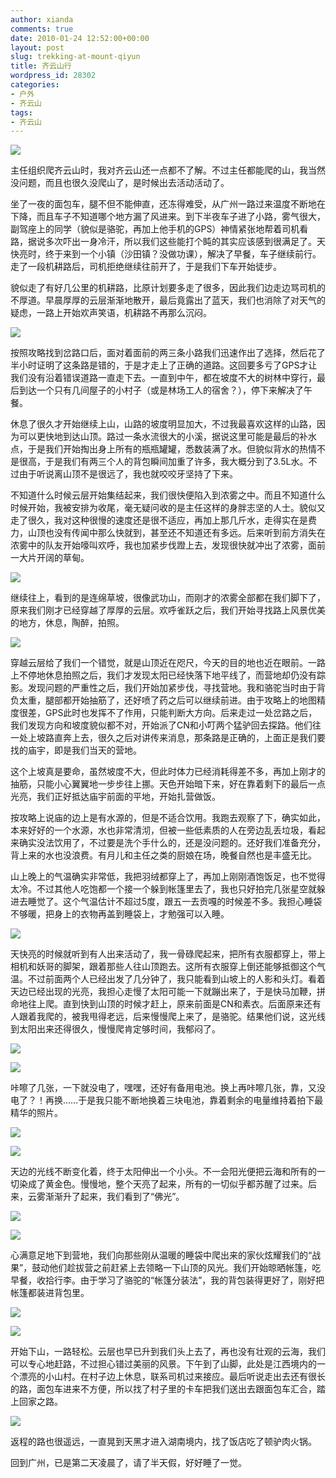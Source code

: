 ```yaml
---
author: xianda
comments: true
date: 2010-01-24 12:52:00+00:00
layout: post
slug: trekking-at-mount-qiyun
title: 齐云山行
wordpress_id: 28302
categories:
- 户外
- 齐云山
tags:
- 齐云山
---
```


![](http://pic.yupoo.com/wxda/AMcCv8mB/4Ozud.jpg)



主任组织爬齐云山时，我对齐云山还一点都不了解。不过主任都能爬的山，我当然没问题，而且也很久没爬山了，是时候出去活动活动了。



坐了一夜的面包车，腿不但不能伸直，还冻得难受，从广州一路过来温度不断地在下降，而且车子不知道哪个地方漏了风进来。到下半夜车子进了小路，雾气很大，副驾座上的同学（貌似是骆驼，再加上他手机的GPS）神情紧张地帮着司机看路，据说多次吓出一身冷汗，所以我们这些能打个盹的其实应该感到很满足了。天快亮时，终于来到一个小镇（沙田镇？没做功课），解决了早餐，车子继续前行。走了一段机耕路后，司机拒绝继续往前开了，于是我们下车开始徒步。



貌似走了有好几公里的机耕路，比原计划要多走了很多，因此我们边走边骂司机的不厚道。早晨厚厚的云层渐渐地散开，最后竟露出了蓝天，我们也消除了对天气的疑虑，一路上开始欢声笑语，机耕路不再那么沉闷。

 <!-- more -->

![](http://pic.yupoo.com/wxda/AMcK4TL0/medium.jpg)



按照攻略找到岔路口后，面对着面前的两三条小路我们迅速作出了选择，然后花了半小时证明了这条路是错的，于是才走上了正确的道路。这回要多亏了GPS才让我们没有沿着错误道路一直走下去。一直到中午，都在坡度不大的树林中穿行，最后到达一个只有几间屋子的小村子（或是林场工人的宿舍？），停下来解决了午餐。



休息了很久才开始继续上山，山路的坡度明显加大，不过我最喜欢这样的山路，因为可以更快地到达山顶。路过一条水流很大的小溪，据说这里可能是最后的补水点，于是我们开始掏出身上所有的瓶瓶罐罐，悉数装满了水。但貌似背水的热情不是很高，于是我们有两三个人的背包瞬间加重了许多，我大概分到了3.5L水。不过由于听说离山顶不是很远了，我也就咬咬牙坚持了下来。



不知道什么时候云层开始集结起来，我们很快便陷入到浓雾之中。而且不知道什么时候开始，我被安排为收尾，毫无疑问收的是主任这样的身胖志坚的人士。貌似又走了很久，我对这种很慢的速度还是很不适应，再加上那几斤水，走得实在是费力，山顶也没有传闻中那么快就到，甚至还不知道还有多远。后来听到前方消失在浓雾中的队友开始嚎叫欢呼，我也加紧步伐蹬上去，发现很快就冲出了浓雾，面前一大片开阔的草甸。



![](http://pic.yupoo.com/wxda/AMcCrLBs/izUxM.jpg)



继续往上，看到的是连绵草坡，很像武功山，而刚才的浓雾全部都在我们脚下了，原来我们刚才已经穿越了厚厚的云层。欢呼雀跃之后，我们开始寻找路上风景优美的地方，休息，陶醉，拍照。



![](http://pic.yupoo.com/wxda/AMcCx7o5/gSQgL.jpg)



穿越云层给了我们一个错觉，就是山顶近在咫尺，今天的目的地也近在眼前。一路上不停地休息拍照之后，我们才发现太阳已经快落下地平线了，而营地却仍没有踪影。发现问题的严重性之后，我们开始加紧步伐，寻找营地。我和骆驼当时由于背负太重，腿部都开始抽筋了，还好喷了药之后可以继续前进。由于攻略上的地图精度很差，GPS此时也发挥不了作用，只能判断大方向。后来走过一处岔路之后，我们发现方向和坡度貌似都不对，开始派了CN和小叮两个猛驴回去探路。他们往一处上坡路直奔上去，很久之后对讲传来消息，那条路是正确的，上面正是我们要找的庙宇，即是我们当天的营地。



这个上坡真是要命，虽然坡度不大，但此时体力已经消耗得差不多，再加上刚才的抽筋，只能小心翼翼地一步步往上挪。天色开始暗下来，好在靠着剩下的最后一点光亮，我们正好抵达庙宇前面的平地，开始扎营做饭。



按攻略上说庙的边上是有水源的，但是不适合饮用。我跑去观察了下，确实如此，本来好好的一个水源，水也非常清沏，但被一些低素质的人在旁边乱丢垃圾，看起来确实没法饮用了，不过要是洗个手什么的，还是没问题的。还好我们准备充分，背上来的水也没浪费。有月儿和主任之类的厨娘在场，晚餐自然也是丰盛无比。



山上晚上的气温确实非常低，我把羽绒都穿上了，再加上刚刚酒饱饭足，也不觉得太冷。不过其他人吃饱都一个接一个躲到帐篷里去了，我也只好拍完几张星空就躲进去睡觉了。这个气温估计不超过5度，跟五一去贡嘎的时候差不多。我担心睡袋不够暖，把身上的衣物再盖到睡袋上，才勉强可以入睡。



![](http://pic.yupoo.com/wxda/AMcC8igX/6BKf4.jpg)



天快亮的时候就听到有人出来活动了，我一骨碌爬起来，把所有衣服都穿上，带上相机和妖哥的脚架，跟着那些人往山顶跑去。这所有衣服穿上倒还能够抵御这个气温。不过前面两个人已经出发了几分钟了，我只能看到山坡上的人影和头灯。看着天边已经出现的光亮，我担心走慢了太阳可能一下就蹦出来了，于是快马加鞭，拼命地往上爬。直到快到山顶的时候才赶上，原来前面是CN和素衣。后面原来还有人跟着我爬的，被我甩得老远，后来慢慢爬上来了，是骆驼。结果他们说，这光线到太阳出来还得很久，慢慢爬肯定够时间，我郁闷了。



![](http://pic.yupoo.com/wxda/AMcCxFIC/10kIES.jpg)



![](http://pic.yupoo.com/wxda/AMcCbm8l/15DtT.jpg)



咔嚓了几张，一下就没电了，嘿嘿，还好有备用电池。换上再咔嚓几张，靠，又没电了？！再换……于是我只能不断地换着三块电池，靠着剩余的电量维持着拍下最精华的照片。



![](http://pic.yupoo.com/wxda/AMcCdFc8/7ap7c.jpg)



![](http://pic.yupoo.com/wxda/AMcCfUeh/1cCVD.jpg)



天边的光线不断变化着，终于太阳伸出一个小头。不一会阳光便把云海和所有的一切染成了黄金色。慢慢地，整个天亮了起来，所有的一切似乎都苏醒了过来。后来，云雾渐渐升了起来，我们看到了“佛光”。



![](http://pic.yupoo.com/wxda/AMcChq6H/cfvPs.jpg)



![](http://pic.yupoo.com/wxda/AMcCjSF7/pufan.jpg)



心满意足地下到营地，我们向那些刚从温暖的睡袋中爬出来的家伙炫耀我们的“战果”，鼓动他们趁拔营之前赶紧上去领略一下山顶的风光。我们开始晾晒帐篷，吃早餐，收拾行李。由于学习了骆驼的“帐篷分装法”，我的背包装得更好了，刚好把帐篷都装进背包里。



![](http://pic.yupoo.com/wxda/AMcCsEOr/gjXpd.jpg)



![](http://pic.yupoo.com/wxda/AMcClJBF/yTRe1.jpg)



开始下山，一路轻松。云层也早已升到我们头上去了，再也没有壮观的云海，我们可以专心地赶路，不过担心错过美丽的风景。下午到了山脚，此处是江西境内的一个漂亮的小山村。在村子边上休息，联系司机过来接应。最后听说走出去还有很长的路，面包车进来不方便，所以找了村子里的卡车把我们送出去跟面包车汇合，踏上回家之路。



![](http://pic.yupoo.com/wxda/AMcCqooi/PGftP.jpg)



返程的路也很遥远，一直晃到天黑才进入湖南境内，找了饭店吃了顿驴肉火锅。



回到广州，已是第二天凌晨了，请了半天假，好好睡了一觉。
